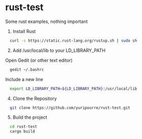 rust-test
=========

Some rust examples, nothing important

1. Install Rust
  ```bash
    curl -s https://static.rust-lang.org/rustup.sh | sudo sh
  ```

2. Add /usr/local/lib to your LD_LIBRARY_PATH

  Open Gedit (or other text editor)
  ```bash
    gedit ~/.bashrc
  ```
  Include a new line
  ```bash
    export LD_LIBRARY_PATH=${LD_LIBRARY_PATH}:/usr/local/lib
  ```

4. Clone the Repository
  ```bash
    git clone https://github.com/yuripourre/rust-test.git
  ```

5. Build the project
  ```bash
    cd rust-test
    cargo build
  ```
